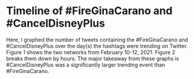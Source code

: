 # Timeline of #FireGinaCarano and #CancelDisneyPlus
Here, I graphed the number of tweets containing the #FireGinaCarano and #CancelDisneyPlus over the day(s) the hashtags were trending on Twitter.
Figure 1 shows the two networks from February 10-12, 2021. Figure 2 breaks them down by hours. The major takeaway from these graphs is #CancelDisneyPlus was a significantly larger trending event than #FireGinaCarano.
